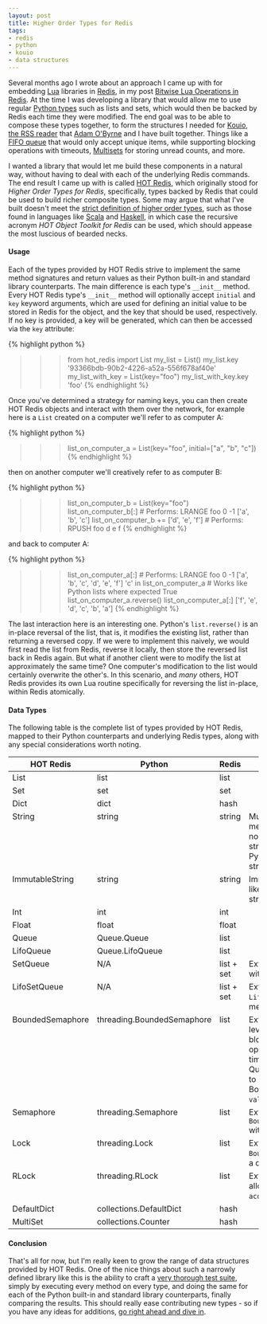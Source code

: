 ```yaml
---
layout: post
title: Higher Order Types for Redis
tags:
- redis
- python
- kouio
- data structures
---
```


Several months ago I wrote about an approach I came up with for embedding [Lua][lua] libraries in [Redis][redis], in my post [Bitwise Lua Operations in Redis][bitwise-lua-redis]. At the time I was developing a library that would allow me to use regular [Python types][python-types] such as lists and sets, which would then be backed by Redis each time they were modified. The end goal was to be able to compose these types together, to form the structures I needed for [Kouio, the RSS reader][kouio] that [Adam O'Byrne][adam] and I have built together. Things like a [FIFO queue][fifo-queue] that would only accept unique items, while supporting blocking operations with timeouts, [Multisets][multiset] for storing unread counts, and more.

I wanted a library that would let me build these components in a natural way, without having to deal with each of the underlying Redis commands. The end result I came up with is called [HOT Redis][hot-redis], which originally stood for *Higher Order Types for Redis*, specifically, types backed by Redis that could be used to build richer composite types. Some may argue that what I've built doesn't meet the [strict definition of higher order types][higher-order-types], such as those found in languages like [Scala][scala] and [Haskell][haskell], in which case the recursive acronym *HOT Object Toolkit for Redis* can be used, which should appease the most luscious of bearded necks.

#### Usage

Each of the types provided by HOT Redis strive to implement the same method signatures and return values as their Python built-in and standard library counterparts. The main difference is each type's ``__init__`` method. Every HOT Redis type's ``__init__`` method will optionally accept ``initial`` and ``key`` keyword arguments, which are used for defining an initial value to be stored in Redis for the object, and the key that should be used, respectively. If no key is provided, a key will be generated, which can then be accessed via the ``key`` attribute:

{% highlight python %}
>>> from hot_redis import List
>>> my_list = List()
>>> my_list.key
'93366bdb-90b2-4226-a52a-556f678af40e'
>>> my_list_with_key = List(key="foo")
>>> my_list_with_key.key
'foo'
{% endhighlight %}

Once you've determined a strategy for naming keys, you can then create HOT Redis objects and interact with them over the network, for example here is a ``List`` created on a computer we'll refer to as computer A:

{% highlight python %}
>>> list_on_computer_a = List(key="foo", initial=["a", "b", "c"])
{% endhighlight %}

then on another computer we'll creatively refer to as computer B:

{% highlight python %}
>>> list_on_computer_b = List(key="foo")
>>> list_on_computer_b[:]  # Performs: LRANGE foo 0 -1
['a', 'b', 'c']
>>> list_on_computer_b += ['d', 'e', 'f']  # Performs: RPUSH foo d e f
{% endhighlight %}

and back to computer A:

{% highlight python %}
>>> list_on_computer_a[:]  # Performs: LRANGE foo 0 -1
['a', 'b', 'c', 'd', 'e', 'f']
>>> 'c' in list_on_computer_a  # Works like Python lists where expected
True
>>> list_on_computer_a.reverse()
>>> list_on_computer_a[:]
['f', 'e', 'd', 'c', 'b', 'a']
{% endhighlight %}

The last interaction here is an interesting one. Python's ``list.reverse()`` is an in-place reversal of the list, that is, it modifies the existing list, rather than returning a reversed copy. If we were to implement this naively, we would first read the list from Redis, reverse it locally, then store the reversed list back in Redis again. But what if another client were to modify the list at approximately the same time? One computer's modification to the list would certainly overwrite the other's. In this scenario, and *many* others, HOT Redis provides its own Lua routine specifically for reversing the list in-place, within Redis atomically.

#### Data Types

The following table is the complete list of types provided by HOT Redis, mapped to their Python counterparts and underlying Redis types, along with any special considerations worth noting.

<table class="table table-striped">
<thead valign="bottom"><tr>
<th>HOT Redis</th>
<th>Python</th>
<th>Redis</th>
<th>Notes</th>
</tr></thead>
<tbody valign="top">
<tr>
<td>List</td>
<td>list</td>
<td>list</td>
<td>&nbsp;</td>
</tr>
<tr>
<td>Set</td>
<td>set</td>
<td>set</td>
<td>&nbsp;</td>
</tr>
<tr>
<td>Dict</td>
<td>dict</td>
<td>hash</td>
<td>&nbsp;</td>
</tr>
<tr>
<td>String</td>
<td>string</td>
<td>string</td>
<td>Mutable - string methods that normally create a new string object in Python will mutate the string stored in Redis</td>
</tr>
<tr>
<td>ImmutableString</td>
<td>string</td>
<td>string</td>
<td>Immutable - behaves like a regular Python string</td>
</tr>
<tr>
<td>Int</td>
<td>int</td>
<td>int</td>
<td>&nbsp;</td>
</tr>
<tr>
<td>Float</td>
<td>float</td>
<td>float</td>
<td>&nbsp;</td>
</tr>
<tr>
<td>Queue</td>
<td>Queue.Queue</td>
<td>list</td>
<td>&nbsp;</td>
</tr>
<tr>
<td>LifoQueue</td>
<td>Queue.LifoQueue</td>
<td>list</td>
<td>&nbsp;</td>
</tr>
<tr>
<td>SetQueue</td>
<td>N/A</td>
<td>list + set</td>
<td>Extension of <code>Queue</code> with unique members</td>
</tr>
<tr>
<td>LifoSetQueue</td>
<td>N/A</td>
<td>list + set</td>
<td>Extension of <code>LifoQueue</code> with unique members</td>
</tr>
<tr>
<td>BoundedSemaphore</td>
<td>threading.BoundedSemaphore</td>
<td>list</td>
<td>Extension of <code>Queue</code> leveraging Redis' blocking list pop operations with timeouts, while using Queue's <code>maxsize</code> arg to provide BoundedSemaphore's <code>value</code> arg</td>
</tr>
<tr>
<td>Semaphore</td>
<td>threading.Semaphore</td>
<td>list</td>
<td>Extension of <code>BoundedSemaphore</code> without a queue size</td>
</tr>
<tr>
<td>Lock</td>
<td>threading.Lock</td>
<td>list</td>
<td>Extension of <code>BoundedSemaphore</code> with a queue size of 1</td>
</tr>
<tr>
<td>RLock</td>
<td>threading.RLock</td>
<td>list</td>
<td>Extension of <code>Lock</code> allowing multiple <code>acquire</code> calls</td>
</tr>
<tr>
<td>DefaultDict</td>
<td>collections.DefaultDict</td>
<td>hash</td>
<td>&nbsp;</td>
</tr>
<tr>
<td>MultiSet</td>
<td>collections.Counter</td>
<td>hash</td>
<td>&nbsp;</td>
</tr>
</tbody>
</table>

#### Conclusion

That's all for now, but I'm really keen to grow the range of data structures provided by HOT Redis. One of the nice things about such a narrowly defined library like this is the ability to craft a [very thorough test suite][hot-redis-tests], simply by executing every method on every type, and doing the same for each of the Python built-in and standard library counterparts, finally comparing the results. This should really ease contributing new types - so if you have any ideas for additions, [go right ahead and dive in][hot-redis].

[lua]: http://www.lua.org/
[redis]: http://redis.io
[bitwise-lua-redis]: /2013/06/12/bitwise-lua-operations-in-redis/
[python-types]: http://docs.python.org/3/library/stdtypes.html
[fifo-queue]: http://en.wikipedia.org/wiki/FIFO_(computing)
[multiset]: http://en.wikipedia.org/wiki/Multiset
[hot-redis]: https://github.com/stephenmcd/hot-redis
[higher-order-types]: http://en.wikipedia.org/wiki/Kind_(type_theory)
[scala]: http://www.scala-lang.org/
[haskell]: http://www.haskell.org/
[kouio]: https://kouio.com
[adam]: https://twitter.com/adamobyrne
[hot-redis-tests]: https://github.com/stephenmcd/hot-redis/blob/master/hot_redis/tests.py
